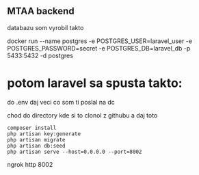 ## MTAA backend

databazu som vyrobil takto 


docker run --name postgres -e POSTGRES_USER=laravel_user -e POSTGRES_PASSWORD=secret -e POSTGRES_DB=laravel_db -p 5433:5432 -d postgres



# potom laravel sa spusta takto: 

do .env daj veci co som ti poslal na dc

chod do directory kde si to clonol z githubu a daj toto
```
composer install
php artisan key:generate
php artisan migrate
php artisan db:seed
php artisan serve --host=0.0.0.0 --port=8002
```

ngrok http 8002
